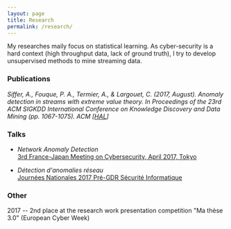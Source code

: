 ```yaml
---
layout: page
title: Research
permalink: /research/
---
```


My researches maily focus on statistical learning. As cyber-security is a hard context (high throughput data, lack of ground truth), I try to develop unsupervised methods to mine streaming data.

### Publications

*Siffer, A., Fouque, P. A., Termier, A., & Largouet, C. (2017, August). Anomaly detection in streams with extreme value theory. In Proceedings of the 23rd ACM SIGKDD International Conference on Knowledge Discovery and Data Mining (pp. 1067-1075). ACM  [[HAL](https://hal.archives-ouvertes.fr/hal-01640325/file/siffer_kdd_17.pdf)]*

### Talks

- *Network Anomaly Detection*  
[3rd France-Japan Meeting on Cybersecurity, April 2017, Tokyo](https://project.inria.fr/FranceJapanICST/files/2017/05/ASiffer_Presentation_2017.pdf)

- *Détection d'anomalies réseau*  
[Journées Nationales 2017 Pré-GDR Sécurité Informatique](https://jnsecurite2017.sciencesconf.org/)


### Other

2017 -- 2nd place at the research work presentation competition "Ma thèse 3.0" (European Cyber Week)
